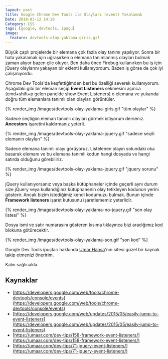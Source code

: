 ```yaml
---
layout: post
title: Google Chrome Dev Tools ile Olayları (event) Yakalamak
Date: 2018-03-12 14:20
Category: CSS
tags: [google, devtools, ipuçu]
image:
  feature: devtools-olay-yaklama-giris.gif
---
```


Büyük çaplı projelerde bir elemana çok fazla olay tanımı yapılıyor. Sonra bir hata yakalamak için uğraşırken o elemana tanımlanmış olayları bulmak zaman alıyor bazen çile oluyor. Ben daha önce Firebug kullanırken bu iş için jQuery olaylarını yakayan bir eklenti kullanıyordum. Bazen iş görse de çok iyi çalışmıyordu. 

Chrome Dev Tools'da keşfettiğimden beri bu özelliği severek kullanıyorum. Aşağıdaki gibi bir eleman seçip **Event Listeners** sekmesini açınca (cmd+shift+p gelen panelde show Event Listeners) o elemana ve yukarıda doğru tüm elemanlara tanımlı olan olayları görüntüler. 

{% render_img /images/devtools-olay-yaklama-giris.gif "tüm olaylar" %}

Sadece seçtiğim eleman tanımlı olayları görmek istiyorum derseniz. **Ancestors** işaretini kaldırmanız yeterli.

{% render_img /images/devtools-olay-yaklama-jquery.gif "sadece seçili elemanın olayları" %}

Sadece elemana tanımlı olayı görüyoruz. Listelenen olayın solundaki oka basarak elemanı ve bu elemana tanımlı kodun hangi dosyada ve hangi satırda olduğunu görebiliriz.

{% render_img /images/devtools-olay-yaklama-jquery.gif "jquery sorunu" %}

jQuery kullanıyorsanız veya başka kütüphaneler içinde geçerli aynı durum size jQuery veya kullandığınız kütüphanenin olay tetikleyen kodunun yerini gösterir. Ancak bizim istediğimiz kendi kodumuzu bulmak. Bunun içinde **Framework listeners** işaret kutusunu işaretlememiz yeterlidir.

{% render_img /images/devtools-olay-yaklama-no-jquery.gif "son olay listesi" %}

Dosya ismi ve satır numarasını gösteren kısıma tıklayınca bizi aradığımız kod blokuna götürecektir.

{% render_img /images/devtools-olay-yaklama-son.gif "son kod" %}

Google Dev Tools ipuçları hakkında [Umar Hansa](https://twitter.com/umaar)'nın sitesi güzel bir kaynak takip etmenizi öneririm. 

Kalın sağlıcakla.

## Kaynaklar

 - [https://developers.google.com/web/tools/chrome-devtools/console/events](https://developers.google.com/web/tools/chrome-devtools/console/events)
 - [https://developers.google.com/web/updates/2015/05/easily-jump-to-event-listeners](https://developers.google.com/web/updates/2015/05/easily-jump-to-event-listeners)
 - [https://umaar.com/dev-tips/158-framework-event-listeners/](https://umaar.com/dev-tips/158-framework-event-listeners/)
 - [https://umaar.com/dev-tips/71-jquery-event-listeners/](https://umaar.com/dev-tips/71-jquery-event-listeners/)

